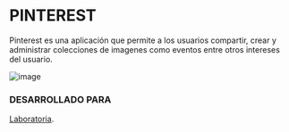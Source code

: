 # PINTEREST

Pinterest es una aplicación que permite a los usuarios compartir, crear y administrar colecciones de imagenes como eventos entre otros intereses del usuario.

![image](https://user-images.githubusercontent.com/32329268/40936950-afbc422a-6802-11e8-8705-4886dfd2f041.png)

### DESARROLLADO PARA

[Laboratoria](http://laboratoria.la).

